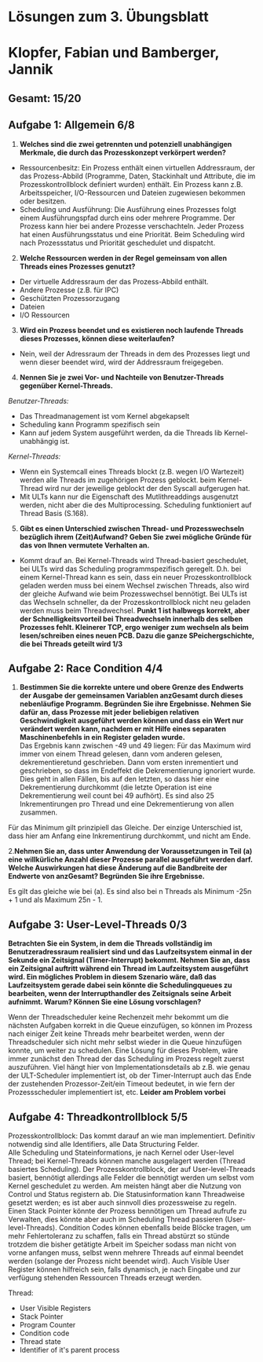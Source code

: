 # Lösungen zum 3\. Übungsblatt

# Klopfer, Fabian und Bamberger, Jannik

## Gesamt: 15/20

## Aufgabe 1: Allgemein 6/8

1. **Welches sind die zwei getrennten und potenziell unabhängigen Merkmale, die durch das Prozesskonzept verkörpert werden?**

  - Ressourcenbesitz: Ein Prozess enthält einen virtuellen Addressraum, der das Prozess-Abbild (Programme, Daten, Stackinhalt und Attribute, die im Prozesskontrollblock definiert wurden) enthält. Ein Prozess kann z.B. Arbeitsspeicher, I/O-Ressourcen und Dateien zugewiesen bekommen oder besitzen.
  - Scheduling und Ausführung: Die Ausführung eines Prozesses folgt einem Ausführungspfad durch eins oder mehrere Programme. Der Prozess kann hier bei andere Prozesse verschachteln. Jeder Prozess hat einen Ausführungsstatus und eine Priorität. Beim Scheduling wird nach Prozessstatus und Priorität geschedulet und dispatcht.

2. **Welche Ressourcen werden in der Regel gemeinsam von allen Threads eines Prozesses genutzt?**

  - Der virtuelle Addressraum der das Prozess-Abbild enthält.
  - Andere Prozesse (z.B. für IPC)
  - Geschützten Prozessorzugang
  - Dateien
  - I/O Ressourcen

3. **Wird ein Prozess beendet und es existieren noch laufende Threads dieses Prozesses, können diese weiterlaufen?**

  - Nein, weil der Adressraum der Threads in dem des Prozesses liegt und wenn dieser beendet wird, wird der Addressraum freigegeben.

4. **Nennen Sie je zwei Vor- und Nachteile von Benutzer-Threads gegenüber Kernel-Threads.**

  _Benutzer-Threads:_

  - Das Threadmanagement ist vom Kernel abgekapselt
  - Scheduling kann Programm spezifisch sein
  - Kann auf jedem System ausgeführt werden, da die Threads lib Kernel-unabhängig ist.

  _Kernel-Threads:_

  - Wenn ein Systemcall eines Threads blockt (z.B. wegen I/O Wartezeit) werden alle Threads im zugehörigen Prozess geblockt. beim Kernel-Thread wird nur der jeweilige geblockt der den Syscall aufgerugen hat.
  - Mit ULTs kann nur die Eigenschaft des Mutlithreaddings ausgenutzt werden, nicht aber die des Multiprocessing. Scheduling funktioniert auf Thread Basis (S.168).

5. **Gibt es einen Unterschied zwischen Thread- und Prozesswechseln bezüglich ihrem (Zeit)Aufwand? Geben Sie zwei mögliche Gründe für das von Ihnen vermutete Verhalten an.**

  - Kommt drauf an. Bei Kernel-Threads wird Thread-basiert geschedulet, bei ULTs wird das Scheduling programmspezifisch geregelt. D.h. bei einem Kernel-Thread kann es sein, dass ein neuer Prozesskontrollblock geladen werden muss bei einem Wechsel zwischen Threads, also wird der gleiche Aufwand wie beim Prozesswechsel bennötigt. Bei ULTs ist das Wechseln schneller, da der Prozesskontrollblock nicht neu geladen werden muss beim Threadwechsel. **Punkt 1 ist halbwegs korrekt, aber der Schnelligkeitsvorteil bei Threadwechseln innerhalb des selben Prozesses fehlt. Kleinerer TCP, ergo weniger zum wechseln als beim lesen/schreiben eines neuen PCB. Dazu die ganze SPeichergschichte, die bei Threads geteilt wird 1/3**

## Aufgabe 2: Race Condition 4/4

1. **Bestimmen Sie die korrekte untere und obere Grenze des Endwerts der Ausgabe der gemeinsamen Variablen anzGesamt durch dieses nebenläufige Programm. Begründen Sie ihre Ergebnisse. Nehmen Sie dafür an, dass Prozesse mit jeder beliebigen relativen Geschwindigkeit ausgeführt werden können und dass ein Wert nur verändert werden kann, nachdem er mit Hilfe eines separaten Maschinenbefehls in ein Register geladen wurde.**<br>
  Das Ergebnis kann zwischen -49 und 49 liegen:
  Für das Maximum wird immer von einem Thread gelesen, dann vom anderen gelesen, dekrementieretund geschrieben. Dann vom ersten  inrementiert und geschrieben, so dass im Endeffekt die Dekrementierung ignoriert wurde. Dies geht in allen Fällen, bis auf den letzten, so dass hier eine Dekrementierung durchkommt (die letzte Operation ist eine Dekrementierung weil count bei 49 aufhört). Es sind also 25 Inkrementirungen pro Thread und eine Dekrementierung von allen zusammen.

  Für das Minimum gilt prinzipiell das Gleiche. Der einzige Unterschied ist, dass hier am Anfang eine Inkrementirung durchkommt, und nicht am Ende.

2.**Nehmen Sie an, dass unter Anwendung der Voraussetzungen in Teil (a) eine willkürliche Anzahl dieser Prozesse parallel ausgeführt werden darf. Welche Auswirkungen hat diese Änderung auf die Bandbreite der Endwerte von anzGesamt? Begründen Sie ihre Ergebnisse.**

Es gilt das gleiche wie bei (a). Es sind also bei n Threads als Minimum -25n + 1 und als Maximum 25n - 1.

## Aufgabe 3: User-Level-Threads 0/3

**Betrachten Sie ein System, in dem die Threads vollständig im Benutzeradressraum realisiert sind und das Laufzeitsystem einmal in der Sekunde ein Zeitsignal (Timer-Interrupt) bekommt. Nehmen Sie an, dass ein Zeitsignal auftritt während ein Thread im Laufzeitsystem ausgeführt wird. Ein mögliches Problem in diesem Szenario wäre, daß das Laufzeitsystem gerade dabei sein könnte die Schedulingqueues zu bearbeiten, wenn der Interrupthandler des Zeitsignals seine Arbeit aufnimmt. Warum? Können Sie eine Lösung vorschlagen?**

Wenn der Threadscheduler keine Rechenzeit mehr bekommt um die nächsten Aufgaben korrekt in die Queue einzufügen, so können im Prozess nach einiger Zeit keine Threads mehr bearbeitet werden, wenn der Threadscheduler sich nicht mehr selbst wieder in die Queue hinzufügen konnte, um weiter zu schedulen. Eine Lösung für dieses Problem, wäre immer zunächst den Thread der das Scheduling im Prozess regelt zuerst auszuführen. Viel hängt hier von Implementationsdetails ab z.B. wie genau der ULT-Scheduler implementiert ist, ob der Timer-Interrupt auch das Ende der zustehenden Prozessor-Zeit/ein Timeout bedeutet, in wie fern der Prozessscheduler implementiert ist, etc. **Leider am Problem vorbei**

## Aufgabe 4: Threadkontrollblock 5/5

Prozesskontrollblock: Das kommt darauf an wie man implementiert.
Definitiv notwendig sind alle Identifiers, alle Data Structuring Felder.  
Alle Scheduling und Stateinformations, je nach Kernel oder User-level Thread; bei Kernel-Threads können manche ausgelagert werden (Thread basiertes Scheduling). Der Prozesskontrollblock, der auf User-level-Threads basiert, bennötigt allerdings alle Felder die bennötigt werden um selbst vom Kernel geschedulet zu werden.
Am meisten hängt aber die Nutzung von Control und Status registern ab. Die Statusinformation kann Threadweise gesetzt werden; es ist aber auch sinnvoll dies prozessweise zu regeln. Einen Stack Pointer könnte der Prozess bennötigen um Thread aufrufe zu Verwalten, dies könnte aber auch im Scheduling Thread passieren (User-level-Threads). Condition Codes können ebenfalls beide Blöcke tragen, um mehr Fehlertoleranz zu schaffen, falls ein Thread abstürzt so stünde trotzdem die bisher getätigte Arbeit im Speicher sodass man nicht von vorne anfangen muss, selbst wenn mehrere Threads auf einmal beendet werden (solange der Prozess nicht beendet wird). Auch Visible User Register können hilfreich sein, falls dynamisch, je nach Eingabe und zur verfügung stehenden Ressourcen Threads erzeugt werden.

Thread:

- User Visible Registers
- Stack Pointer
- Program Counter
- Condition code
- Thread state
- Identifier of it's parent process

